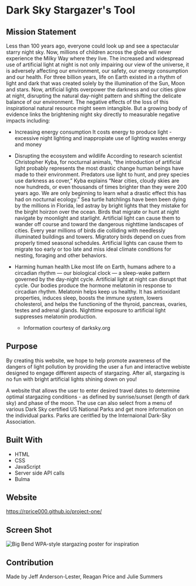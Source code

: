 # Dark Sky Stargazer's Tool 


## Mission Statement
Less than 100 years ago, everyone could look up and see a spectacular starry night sky. Now, millions of children across the globe will never experience the Milky Way where they live. The increased and widespread use of artificial light at night is not only impairing our view of the universe, it is adversely affecting our environment, our safety, our energy consumption and our health.
For three billion years, life on Earth existed in a rhythm of light and dark that was created solely by the illumination of the Sun, Moon and stars. Now, artificial lights overpower the darkness and our cities glow at night, disrupting the natural day-night pattern and shifting the delicate balance of our environment. The negative effects of the loss of this inspirational natural resource might seem intangible. But a growing body of evidence links the brightening night sky directly to measurable negative impacts including:

  - Increasing energy consumption
    It costs energy to produce light - excessive night lighting and inappropiate use of lighting wastes energy and money

 - Disrupting the ecosystem and wildlife
    According to research scientist Christopher Kyba, for nocturnal animals, “the introduction of artificial light probably represents the most drastic change human beings have made to their environment. Predators use light to hunt, and prey species use darkness as cover,” Kyba explains “Near cities, cloudy skies are now hundreds, or even thousands of times brighter than they were 200 years ago. We are only beginning to learn what a drastic effect this has had on nocturnal ecology.”
    Sea turtle hatchlings have been been dying by the millions in Florida, led astray by bright lights that they mistake for the birght hoirzon over the ocean.
    Birds that migrate or hunt at night navigate by moonlight and starlight. Artificial light can cause them to wander off course and toward the dangerous nighttime landscapes of cities. Every year millions of birds die colliding with needlessly illuminated buildings and towers. Migratory birds depend on cues from properly timed seasonal schedules. Artificial lights can cause them to migrate too early or too late and miss ideal climate conditions for nesting, foraging and other behaviors.

  - Harming human health
    Like most life on Earth, humans adhere to a circadian rhythm — our biological clock — a sleep-wake pattern governed by the day-night cycle. Artificial light at night can disrupt that cycle.
    Our bodies produce the hormone melatonin in response to circadian rhythm. Melatonin helps keep us healthy. It has antioxidant properties, induces sleep, boosts the immune system, lowers cholesterol, and helps the functioning of the thyroid, pancreas, ovaries, testes and adrenal glands. Nighttime exposure to artificial light suppresses melatonin production.
      * Information courtesy of darksky.org


## Purpose
By creating this website, we hope to help promote awareness of the dangers of light pollution by providing the user a fun and interactive webiste designed to engage different aspects of stargazing. After all, stargazing is no fun with bright artificial lights shining down on you!

A website that allows the user to enter desired travel dates to determine optimal stargazing conditions - as defined by sunrise/sunset (length of dark sky) and phase of the moon.
The use can also select from a menu of various Dark Sky certified US National Parks and get more information on the individual parks. Parks are ceritfied by the Internaional Dark-Sky Association.

## Built With
* HTML
* CSS
* JavaScript
* Server side API calls
* Bulma

## Website
https://rprice000.github.io/project-one/

## Screen Shot
![Big Bend WPA-style stargazing poster for inspiration](https://images.squarespace-cdn.com/content/v1/54d3ac40e4b029a6058be94a/1617804147350-OX4KJJU6AY7AX683MZUJ/BigBend2021.jpg?format=750w)

 ## Contribution
  Made by Jeff Anderson-Lester, Reagan Price and Julie Summers
  

